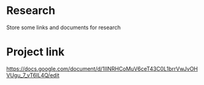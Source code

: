 # Research
Store some links and documents for research

# Project link
https://docs.google.com/document/d/1IINRHCoMuV6ceT43C0L1brrVwJvOHVUgu_7_vT6IL4Q/edit
